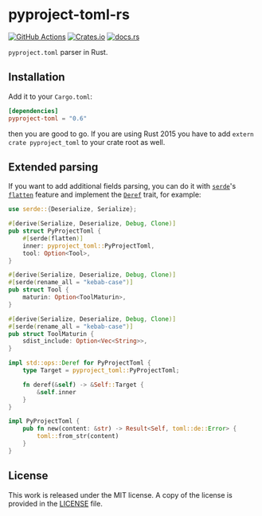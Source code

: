 # pyproject-toml-rs

[![GitHub Actions](https://github.com/PyO3/pyproject-toml-rs/workflows/CI/badge.svg)](https://github.com/PyO3/pyproject-toml-rs/actions?query=workflow%3ACI)
[![Crates.io](https://img.shields.io/crates/v/pyproject-toml.svg)](https://crates.io/crates/pyproject-toml)
[![docs.rs](https://docs.rs/pyproject-toml/badge.svg)](https://docs.rs/pyproject-toml/)

`pyproject.toml` parser in Rust.

## Installation

Add it to your ``Cargo.toml``:

```toml
[dependencies]
pyproject-toml = "0.6"
```

then you are good to go. If you are using Rust 2015 you have to add ``extern crate pyproject_toml`` to your crate root as well.

## Extended parsing

If you want to add additional fields parsing, you can do it with [`serde`](https://github.com/serde-rs/serde)'s
[`flatten`](https://serde.rs/field-attrs.html#flatten) feature and implement the [`Deref`](https://doc.rust-lang.org/std/ops/trait.Deref.html) trait,
for example:

```rust
use serde::{Deserialize, Serialize};

#[derive(Serialize, Deserialize, Debug, Clone)]
pub struct PyProjectToml {
    #[serde(flatten)]
    inner: pyproject_toml::PyProjectToml,
    tool: Option<Tool>,
}

#[derive(Serialize, Deserialize, Debug, Clone)]
#[serde(rename_all = "kebab-case")]
pub struct Tool {
    maturin: Option<ToolMaturin>,
}

#[derive(Serialize, Deserialize, Debug, Clone)]
#[serde(rename_all = "kebab-case")]
pub struct ToolMaturin {
    sdist_include: Option<Vec<String>>,
}

impl std::ops::Deref for PyProjectToml {
    type Target = pyproject_toml::PyProjectToml;

    fn deref(&self) -> &Self::Target {
        &self.inner
    }
}

impl PyProjectToml {
    pub fn new(content: &str) -> Result<Self, toml::de::Error> {
        toml::from_str(content)
    }
}
```

## License

This work is released under the MIT license. A copy of the license is provided in the [LICENSE](./LICENSE) file.
